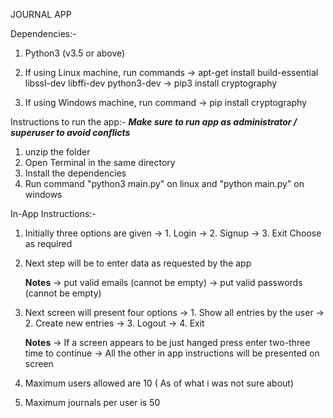 JOURNAL APP

Dependencies:-

1. Python3 (v3.5 or above)

2. If using Linux machine, run commands
    -> apt-get install build-essential libssl-dev libffi-dev python3-dev
    -> pip3 install cryptography
3. If using Windows machine, run command
    -> pip install cryptography

Instructions to run the app:-
***Make sure to run app as administrator / superuser to avoid conflicts***

1. unzip the folder
2. Open Terminal in the same directory
3. Install the dependencies
4. Run command "python3 main.py" on linux and "python main.py" on windows

In-App Instructions:-

1. Initially three options are given
    -> 1. Login
    -> 2. Signup
    -> 3. Exit
    Choose as required

2. Next step will be to enter data as requested by the app

    **Notes**
        -> put valid emails (cannot be empty)
        -> put valid passwords (cannot be empty)

3. Next screen will present four options
    -> 1. Show all entries by the user
    -> 2. Create new entries
    -> 3. Logout
    -> 4. Exit

    **Notes**
    -> If a screen appears to be just hanged press enter two-three time to continue
    -> All the other in app instructions will be presented on screen

4. Maximum users allowed are 10 ( As of what i was not sure about)
5. Maximum journals per user is 50